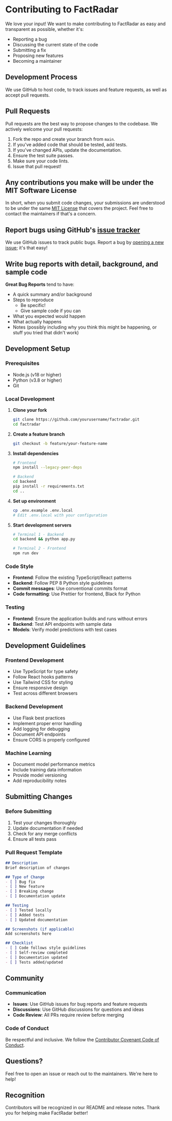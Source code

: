 # Contributing to FactRadar

We love your input! We want to make contributing to FactRadar as easy and transparent as possible, whether it's:

- Reporting a bug
- Discussing the current state of the code
- Submitting a fix
- Proposing new features
- Becoming a maintainer

## Development Process

We use GitHub to host code, to track issues and feature requests, as well as accept pull requests.

## Pull Requests

Pull requests are the best way to propose changes to the codebase. We actively welcome your pull requests:

1. Fork the repo and create your branch from `main`.
2. If you've added code that should be tested, add tests.
3. If you've changed APIs, update the documentation.
4. Ensure the test suite passes.
5. Make sure your code lints.
6. Issue that pull request!

## Any contributions you make will be under the MIT Software License
In short, when you submit code changes, your submissions are understood to be under the same [MIT License](http://choosealicense.com/licenses/mit/) that covers the project. Feel free to contact the maintainers if that's a concern.

## Report bugs using GitHub's [issue tracker](https://github.com/yourusername/factradar/issues)
We use GitHub issues to track public bugs. Report a bug by [opening a new issue](https://github.com/yourusername/factradar/issues/new); it's that easy!

## Write bug reports with detail, background, and sample code

**Great Bug Reports** tend to have:

- A quick summary and/or background
- Steps to reproduce
  - Be specific!
  - Give sample code if you can
- What you expected would happen
- What actually happens
- Notes (possibly including why you think this might be happening, or stuff you tried that didn't work)

## Development Setup

### Prerequisites
- Node.js (v18 or higher)
- Python (v3.8 or higher)
- Git

### Local Development

1. **Clone your fork**
   ```bash
   git clone https://github.com/yourusername/factradar.git
   cd factradar
   ```

2. **Create a feature branch**
   ```bash
   git checkout -b feature/your-feature-name
   ```

3. **Install dependencies**
   ```bash
   # Frontend
   npm install --legacy-peer-deps
   
   # Backend
   cd backend
   pip install -r requirements.txt
   cd ..
   ```

4. **Set up environment**
   ```bash
   cp .env.example .env.local
   # Edit .env.local with your configuration
   ```

5. **Start development servers**
   ```bash
   # Terminal 1 - Backend
   cd backend && python app.py
   
   # Terminal 2 - Frontend
   npm run dev
   ```

### Code Style

- **Frontend**: Follow the existing TypeScript/React patterns
- **Backend**: Follow PEP 8 Python style guidelines
- **Commit messages**: Use conventional commits format
- **Code formatting**: Use Prettier for frontend, Black for Python

### Testing

- **Frontend**: Ensure the application builds and runs without errors
- **Backend**: Test API endpoints with sample data
- **Models**: Verify model predictions with test cases

## Development Guidelines

### Frontend Development
- Use TypeScript for type safety
- Follow React hooks patterns
- Use Tailwind CSS for styling
- Ensure responsive design
- Test across different browsers

### Backend Development
- Use Flask best practices
- Implement proper error handling
- Add logging for debugging
- Document API endpoints
- Ensure CORS is properly configured

### Machine Learning
- Document model performance metrics
- Include training data information
- Provide model versioning
- Add reproducibility notes

## Submitting Changes

### Before Submitting
1. Test your changes thoroughly
2. Update documentation if needed
3. Check for any merge conflicts
4. Ensure all tests pass

### Pull Request Template
```markdown
## Description
Brief description of changes

## Type of Change
- [ ] Bug fix
- [ ] New feature
- [ ] Breaking change
- [ ] Documentation update

## Testing
- [ ] Tested locally
- [ ] Added tests
- [ ] Updated documentation

## Screenshots (if applicable)
Add screenshots here

## Checklist
- [ ] Code follows style guidelines
- [ ] Self-review completed
- [ ] Documentation updated
- [ ] Tests added/updated
```

## Community

### Communication
- **Issues**: Use GitHub issues for bug reports and feature requests
- **Discussions**: Use GitHub discussions for questions and ideas
- **Code Review**: All PRs require review before merging

### Code of Conduct
Be respectful and inclusive. We follow the [Contributor Covenant Code of Conduct](https://www.contributor-covenant.org/version/2/1/code_of_conduct/).

## Questions?
Feel free to open an issue or reach out to the maintainers. We're here to help!

## Recognition
Contributors will be recognized in our README and release notes. Thank you for helping make FactRadar better!